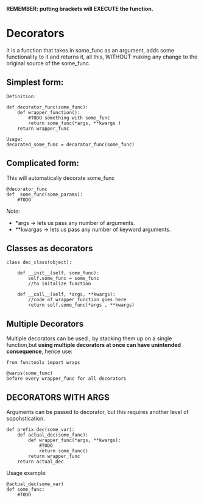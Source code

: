 **REMEMBER: putting brackets will EXECUTE the function.**

# Decorators
It is a function that takes in some_func as an argument, adds some functionality to it and returns it, all this, WITHOUT making any change to the original source of the some_func.

## Simplest form:
```
Definition:

def decorator_func(some_func):
	def wrapper_function():
        #TODO something with some_func
        return some_func(*args, **kwargs )
    return wrapper_func

Usage:
decorated_some_func = decorator_func(some_func)
```

## Complicated form:
This will automatically decorate some_func
```
@decorator_func
def  some_func(some_params):
	#TODO
```

_Note:_
* *args -> lets us pass any number of arguments.
* **kwargas -> lets us pass any number of keyword arguments.

## Classes as decorators
```
class dec_class(object):
	
	def __init__(self, some_func):
		self.some_func = some_func
		//to initalize function
	
	def __call__(self, *args, **kwargs):
		//code of wrapper_function goes here
        return self.some_func(*args , **kwargs)
```

## Multiple Decorators
Multiple decorators can be used , by stacking them up on a single function,but **using multiple decorators at once can have unintended consequence**, hence use:
```
from functools import wraps

@warps(some_func)
before every wrapper_func for all decorators
```

## DECORATORS WITH ARGS
Arguments can be passed to decorator, but this requires another level of sopohstication.

```
def prefix_dec(some_var):
	def actual_dec(some_func):
		def wrapper_func(*args, **kwargs):
			#TODO
		    return some_func()
	    return wrapper_func
    return actual_dec
```

Usage example:
```
@actual_dec(some_var)
def some_func:
	#TODO
```
